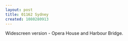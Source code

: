 ```yaml
---
layout: post
title: 01162 Sydney
created: 1080280913
---
```

Widescreen version - Opera House and Harbour Bridge.
